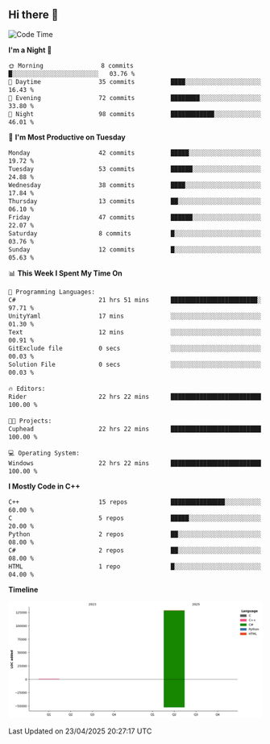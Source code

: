 ## Hi there 👋

<!--
**wxrstvrsn/wxrstvrsn** is a ✨ _special_ ✨ repository because its `README.md` (this file) appears on your GitHub profile.

Here are some ideas to get you started:

- 🔭 I’m currently working on ...
- 🌱 I’m currently learning ...
- 👯 I’m looking to collaborate on ...
- 🤔 I’m looking for help with ...
- 💬 Ask me about ...
- 📫 How to reach me: ...
- 😄 Pronouns: ...
- ⚡ Fun fact: ...
-->
<!--START_SECTION:waka-->
![Code Time](http://img.shields.io/badge/Code%20Time-43%20hrs%2011%20mins-blue)

**I'm a Night 🦉** 

```text
🌞 Morning                8 commits           █░░░░░░░░░░░░░░░░░░░░░░░░   03.76 % 
🌆 Daytime                35 commits          ████░░░░░░░░░░░░░░░░░░░░░   16.43 % 
🌃 Evening                72 commits          ████████░░░░░░░░░░░░░░░░░   33.80 % 
🌙 Night                  98 commits          ████████████░░░░░░░░░░░░░   46.01 % 
```
📅 **I'm Most Productive on Tuesday** 

```text
Monday                   42 commits          █████░░░░░░░░░░░░░░░░░░░░   19.72 % 
Tuesday                  53 commits          ██████░░░░░░░░░░░░░░░░░░░   24.88 % 
Wednesday                38 commits          ████░░░░░░░░░░░░░░░░░░░░░   17.84 % 
Thursday                 13 commits          ██░░░░░░░░░░░░░░░░░░░░░░░   06.10 % 
Friday                   47 commits          ██████░░░░░░░░░░░░░░░░░░░   22.07 % 
Saturday                 8 commits           █░░░░░░░░░░░░░░░░░░░░░░░░   03.76 % 
Sunday                   12 commits          █░░░░░░░░░░░░░░░░░░░░░░░░   05.63 % 
```


📊 **This Week I Spent My Time On** 

```text
💬 Programming Languages: 
C#                       21 hrs 51 mins      ████████████████████████░   97.71 % 
UnityYaml                17 mins             ░░░░░░░░░░░░░░░░░░░░░░░░░   01.30 % 
Text                     12 mins             ░░░░░░░░░░░░░░░░░░░░░░░░░   00.91 % 
GitExclude file          0 secs              ░░░░░░░░░░░░░░░░░░░░░░░░░   00.03 % 
Solution File            0 secs              ░░░░░░░░░░░░░░░░░░░░░░░░░   00.03 % 

🔥 Editors: 
Rider                    22 hrs 22 mins      █████████████████████████   100.00 % 

🐱‍💻 Projects: 
Cuphead                  22 hrs 22 mins      █████████████████████████   100.00 % 

💻 Operating System: 
Windows                  22 hrs 22 mins      █████████████████████████   100.00 % 
```

**I Mostly Code in C++** 

```text
C++                      15 repos            ███████████████░░░░░░░░░░   60.00 % 
C                        5 repos             █████░░░░░░░░░░░░░░░░░░░░   20.00 % 
Python                   2 repos             ██░░░░░░░░░░░░░░░░░░░░░░░   08.00 % 
C#                       2 repos             ██░░░░░░░░░░░░░░░░░░░░░░░   08.00 % 
HTML                     1 repo              █░░░░░░░░░░░░░░░░░░░░░░░░   04.00 % 
```



**Timeline**

![Lines of Code chart](https://raw.githubusercontent.com/wxrstvrsn/wxrstvrsn/main/assets/bar_graph.png)


 Last Updated on 23/04/2025 20:27:17 UTC
<!--END_SECTION:waka-->
